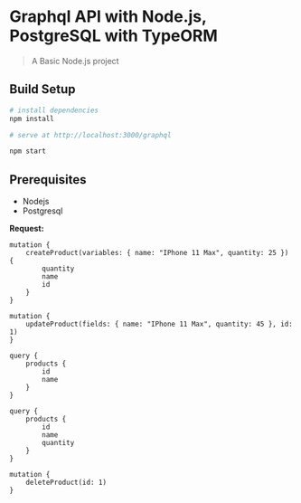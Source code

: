 # Graphql API with Node.js, PostgreSQL with TypeORM

> A Basic Node.js project

## Build Setup

```bash
# install dependencies
npm install

# serve at http://localhost:3000/graphql

npm start
```

## Prerequisites

-   Nodejs
-   Postgresql

**Request:**

```gql
mutation {
    createProduct(variables: { name: "IPhone 11 Max", quantity: 25 }) {
        quantity
        name
        id
    }
}

mutation {
    updateProduct(fields: { name: "IPhone 11 Max", quantity: 45 }, id: 1)
}

query {
    products {
        id
        name
    }
}

query {
    products {
        id
        name
        quantity
    }
}

mutation {
    deleteProduct(id: 1)
}
```
